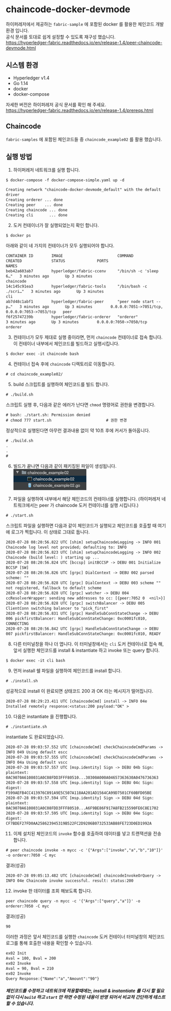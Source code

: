 # chaincode-docker-devmode
하이퍼레저에서 제공하는 `fabric-sample` 에 포함된 docker 를 활용한 체인코드 개발 환경 입니다.   
공식 문서를 토대로 쉽게 설정할 수 있도록 재구성 했습니다.   
https://hyperledger-fabric.readthedocs.io/en/release-1.4/peer-chaincode-devmode.html

## 시스템 환경
* Hyperledger v1.4
* Go 1.14
* docker
* docker-compose 

자세한 버전은 하이퍼레저 공식 문서를 확인 해 주세요.   
https://hyperledger-fabric.readthedocs.io/en/release-1.4/prereqs.html

## Chaincode
`fabric-samples` 에 포함된 체인코드들 중 `chaincode_example02` 를 활용 했습니다. 

## 실행 방법
1. 하이퍼레저 네트워크를 실행 합니다.
```shell script
$ docker-compose -f docker-compose-simple.yaml up -d
```
```shell script
Creating network "chaincode-docker-devmode_default" with the default driver
Creating orderer ... done
Creating peer    ... done
Creating chaincode ... done
Creating cli       ... done
```
2. 도커 컨테이너가 잘 실행되었는지 확인 합니다.
```shell script
$ docker ps
```
아래와 같이 네 가지의 컨테이너가 모두 실행되어야 합니다.
```shell script
CONTAINER ID        IMAGE                        COMMAND                  CREATED             STATUS              PORTS                                            NAMES
beb42a603ab7        hyperledger/fabric-ccenv     "/bin/sh -c 'sleep 6…"   3 minutes ago       Up 3 minutes                                                         chaincode
14c145c91ea3        hyperledger/fabric-tools     "/bin/bash -c ./scri…"   3 minutes ago       Up 3 minutes                                                         cli
ab7d48c1abf1        hyperledger/fabric-peer      "peer node start --p…"   3 minutes ago       Up 3 minutes        0.0.0.0:7051->7051/tcp, 0.0.0.0:7053->7053/tcp   peer
f6f25747239b        hyperledger/fabric-orderer   "orderer"                3 minutes ago       Up 3 minutes        0.0.0.0:7050->7050/tcp                           orderer
```
3. 컨테이너가 모두 제대로 실행 중이라면, 먼저 `chaincode` 컨테이너로 접속 합니다. 이 컨테이너 내부에서 체인코드를 빌드하고 실행시킵니다.
```shell script
$ docker exec -it chaincode bash
```
4. 컨테이너 접속 후에 `chaincode` 디렉토리로 이동합니다.
```shell script
# cd chaincode_example02/
```
5. build 스크립트를 실행하여 체인코드를 빌드 합니다. 
```shell script
# ./build.sh
```
스크립트 실행 후, 다음과 같은 에러가 난다면 `chmod` 명령어로 권한을 변경합니다.
```shell script
# bash: ./start.sh: Permission denied
# chmod 777 start.sh                        # 권한 변경
```
정상적으로 실행된다면 아무런 결과내용 없이 약 10초 후에 커서가 돌아옵니다.
```shell script
# ./build.sh
.
.
#
```
6. 빌드가 끝나면 다음과 같이 패키징된 파일이 생성됩니다.   
![image_1](./doc/image_1.png)   

7. 파일을 실행하여 내부에서 해당 체인코드의 컨테이너를 실행합니다. (하이퍼레저 네트워크에서는 peer 가 chaincode 도커 컨테이너를 실행 시킵니다.)
```shell script
# ./start.sh
```
스크립트 파일을 실행하면 다음과 같이 체인코드가 실행되고 체인코드를 호출할 때 여기에 로그가 찍힙니다. 이 상태로 그대로 둡니다.
```shell script
2020-07-28 08:20:56.822 UTC [shim] setupChaincodeLogging -> INFO 001 Chaincode log level not provided; defaulting to: INFO
2020-07-28 08:20:56.823 UTC [shim] setupChaincodeLogging -> INFO 002 Chaincode (build level: ) starting up ...
2020-07-28 08:20:56.824 UTC [bccsp] initBCCSP -> DEBU 001 Initialize BCCSP [SW]
2020-07-28 08:20:56.826 UTC [grpc] DialContext -> DEBU 002 parsed scheme: ""
2020-07-28 08:20:56.828 UTC [grpc] DialContext -> DEBU 003 scheme "" not registered, fallback to default scheme
2020-07-28 08:20:56.828 UTC [grpc] watcher -> DEBU 004 ccResolverWrapper: sending new addresses to cc: [{peer:7052 0  <nil>}]
2020-07-28 08:20:56.828 UTC [grpc] switchBalancer -> DEBU 005 ClientConn switching balancer to "pick_first"
2020-07-28 08:20:56.831 UTC [grpc] HandleSubConnStateChange -> DEBU 006 pickfirstBalancer: HandleSubConnStateChange: 0xc0001fc010, CONNECTING
2020-07-28 08:20:56.842 UTC [grpc] HandleSubConnStateChange -> DEBU 007 pickfirstBalancer: HandleSubConnStateChange: 0xc0001fc010, READY
```
8. 다른 터미널창을 하나 더 엽니다. 이 터미널창에서는 `cli` 도커 컨테이너로 접속 해, 앞서 실행한 체인코드를 install & instantiate 하고 invoke 또는 query 합니다.
```shell script
$ docker exec -it cli bash
```
9. 먼저 install 쉘 파일을 실행하여 체인코드를 install 합니다.
```shell script
# ./install.sh
```
성공적으로 install 이 완료되면 상태코드 200 과 OK 라는 메시지가 떨어집니다.
```shell script
2020-07-28 08:29:23.411 UTC [chaincodeCmd] install -> INFO 04e Installed remotely response:<status:200 payload:"OK" >
```
10. 다음은 instantiate 을 진행합니다.
```shell script
# ./instantiate.sh
```
instantiate 도 완료되었습니다.
```shell script
2020-07-28 09:03:57.552 UTC [chaincodeCmd] checkChaincodeCmdParams -> INFO 049 Using default escc
2020-07-28 09:03:57.555 UTC [chaincodeCmd] checkChaincodeCmdParams -> INFO 04a Using default vscc
2020-07-28 09:03:57.557 UTC [msp.identity] Sign -> DEBU 04b Sign: plaintext: 0AC9070A6108031A0C08FDD3FFF80510...30300A000A04657363630A0476736363 
2020-07-28 09:03:57.558 UTC [msp.identity] Sign -> DEBU 04c Sign: digest: F599AEFB4CC413976C891A9E5C507A118AA201AD1564CA99D7501CF60BFD05BE 
2020-07-28 09:03:57.594 UTC [msp.identity] Sign -> DEBU 04d Sign: plaintext: 0AC9070A6108031A0C08FDD3FFF80510...A6F9BE86F917A8FB215590FE6C8E1702 
2020-07-28 09:03:57.595 UTC [msp.identity] Sign -> DEBU 04e Sign: digest: CF7BDEF27FD0AA258623945319B522FC2D9206B0732533AB88FE723D0ED1992A
```
11. 이제 설치된 체인코드의 `invoke` 함수를 호출하여 데이터를 넣고 트랜잭션을 전송 합니다.
```shell script
# peer chaincode invoke -n mycc -c '{"Args":["invoke","a","b","10"]}' -o orderer:7050 -C myc
```
결과(성공)
```shell script
2020-07-28 09:05:13.482 UTC [chaincodeCmd] chaincodeInvokeOrQuery -> INFO 04e Chaincode invoke successful. result: status:200
```
12. invoke 한 데이터를 조회 해보도록 합니다.
```shell script
peer chaincode query -n mycc -c '{"Args":["query","a"]}' -o orderer:7050 -C myc
```
결과(성공)
```shell script
90
```

이러한 과정은 앞서 체인코드를 실행한 `chaincode` 도커 컨테이너 터미널창의 체인코드 로그를 통해 호출한 내용을 확인할 수 있습니다.
```shell script
ex02 Init
Aval = 100, Bval = 200
ex02 Invoke
Aval = 90, Bval = 210
ex02 Invoke
Query Response:{"Name":"a","Amount":"90"}
```

##### 체인코드를 수정하고 네트워크에 적용할때에는, install & instantiate 를 다시 할 필요없이 다시 `build` 하고 `start` 만 하면 수정된 내용이 반영 되어서 비교적 간단하게 테스트할 수 있습니다.
